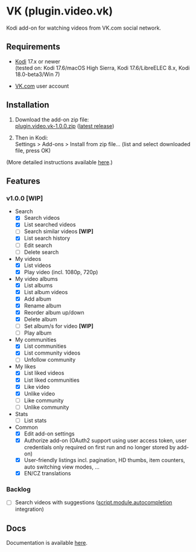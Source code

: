 # VK (plugin.video.vk)

Kodi add-on for watching videos from VK.com social network.

## Requirements

- [Kodi](https://kodi.tv) 17.x or newer<br>
    (tested on: Kodi 17.6/macOS High Sierra, Kodi 17.6/LibreELEC 8.x, Kodi 18.0-beta3/Win 7)

- [VK.com](https://vk.com) user account

## Installation

1. Download the add-on zip file:<br>
    [plugin.video.vk-1.0.0.zip](http://github.com/tommistolercz/plugin.video.vk/archive/plugin.video.vk-1.0.0.zip) 
        ([latest release](http://github.com/tommistolercz/plugin.video.vk/releases/latest))

2. Then in Kodi:<br>
    Settings > Add-ons > Install from zip file... (list and select downloaded file, press OK)
    
(More detailed instructions available [here](https://kodi.wiki/view/HOW-TO:Install_add-ons_from_zip_files).)

## Features

### v1.0.0 **[WIP]**

- Search
    - [x] Search videos
    - [x] List searched videos
    - [ ] Search similar videos **[WIP]**
    - [x] List search history
    - [ ] Edit search
    - [ ] Delete search
- My videos
    - [x] List videos
    - [x] Play video (incl. 1080p, 720p)
- My video albums
    - [x] List albums
    - [x] List album videos
    - [x] Add album
    - [x] Rename album
    - [x] Reorder album up/down
    - [x] Delete album
    - [ ] Set album/s for video **[WIP]**
    - [ ] Play album
- My communities
    - [x] List communities
    - [x] List community videos
    - [ ] Unfollow community
- My likes
    - [x] List liked videos
    - [x] List liked communities
    - [x] Like video
    - [x] Unlike video
    - [ ] Like community
    - [ ] Unlike community
- Stats
    - [ ] List stats
- Common
    - [x] Edit add-on settings
    - [x] Authorize add-on (OAuth2 support using user access token, user credentials only required on first run and no longer stored by add-on)
    - [x] User-friendly listings incl. pagination, HD thumbs, item counters, auto switching view modes, ...
    - [x] EN/CZ translations

### Backlog

- [ ] Search videos with suggestions ([script.module.autocompletion](https://github.com/phil65/script.module.autocompletion) integration)

## Docs

Documentation is available [here](./resources/docs/DOCS.md).

